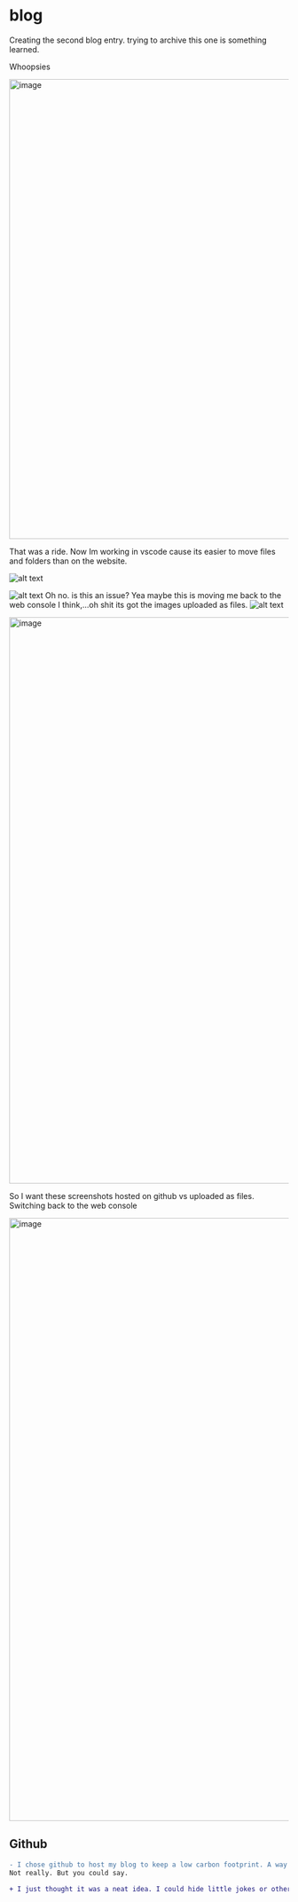 # blog

Creating the second blog entry. trying to archive this one is something learned. 

Whoopsies

<img width="829" alt="image" src="https://github.com/jgalluzzi/blog/assets/46066804/26f2c09e-8305-4b02-b121-98768b42b2bc">

That was a ride. Now Im working in vscode cause its easier to move files and folders than on the website. 


![alt text](image.png)

![alt text](image-1.png)
Oh no. is this an issue? Yea maybe this is moving me back to the web console I think,...oh shit its got the images uploaded as files.
![alt text](image-2.png)

<img width="1021" alt="image" src="https://github.com/jgalluzzi/blog/assets/46066804/fe315a8e-3c2e-4fe7-bab4-3d7b401cdf08">

So I want these screenshots hosted on github vs uploaded as files. Switching back to the web console

<img width="1087" alt="image" src="https://github.com/jgalluzzi/blog/assets/46066804/2d6123cc-0bbd-4d56-827f-d5a1aa4828cd">

## Github
``` diff
- I chose github to host my blog to keep a low carbon footprint. A way to communicate using less resources.
Not really. But you could say. 

+ I just thought it was a neat idea. I could hide little jokes or other things in the commit notes and other features. As I discover how to use github.
```

